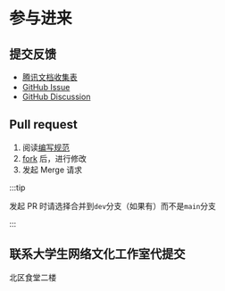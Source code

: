 # 参与进来

## 提交反馈

- [腾讯文档收集表](https://docs.qq.com/form/page/DTmd5anpGbmJHUGd6)
- [GitHub Issue](https://github.com/Survive-HFUT/survive-hfut.github.io/issues/new)
- [GitHub Discussion](https://github.com/orgs/Survive-HFUT/discussions/new?category=%E5%8F%8D%E9%A6%88)

## Pull request

1. 阅读[编写规范](rules)
2. [fork](https://github.com/Survive-HFUT/survive-hfut.github.io/fork) 后，进行修改
3. 发起 Merge 请求

:::tip

发起 PR 时请选择合并到`dev`分支（如果有）而不是`main`分支

:::

<!-- ## 代理提交

1. 联系 qq1508235894
2. 提交规范编写的 Word，Markdown 文件
3. 由对方整理上传 -->

## 联系大学生网络文化工作室代提交

北区食堂二楼
